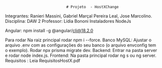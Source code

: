                                # Projeto  - HostXChange
Integrantes: Ranieri Massini, Gabriel Marçal Pereira Leal, Jose Marcolino.
Disciplina: DAW 2
Professor: Lídia Bononi
Instaladores
NodeJs

Angular: npm install -g @angular/cli@18.2.0

Para rodar
Na raiz principal rodar npm i --force.
Banco MySQL:
Ajustar o arquivo .env com as configurações do seu banco (o arquivo envconfig tem o exemplo).
Rodar npx prisma migrate dev.
Backend:
Entrar na pasta server e rodar node index.js.
Frontend:
Na pasta principal rodar ng s ou ng server.
Requisitos :
Leia RequisitosHostX.pdf